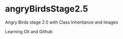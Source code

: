 # angryBirdsStage2.5
Angry Birds stage 2.5 with Class Inheritance and Images

Learning Git and Github